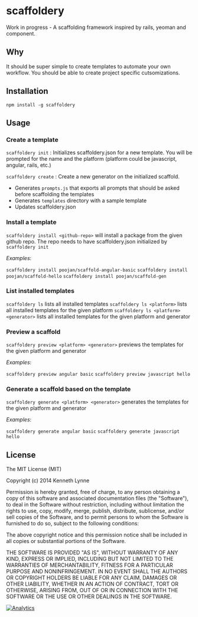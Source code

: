scaffoldery
===========

Work in progress - A scaffolding framework inspired by rails, yeoman and component.

## Why
It should be super simple to create templates to automate your own workflow. You should be able to create project specific cutsomizations.


## Installation

`npm install -g scaffoldery`


## Usage

### Create a template
`scaffoldery init` : Initializes scaffoldery.json for a new template. You will be prompted for the name and the platform (platform could be javascript, angular, rails, etc.)

`scaffoldery create` : Create a new generator on the initialized scaffold.
* Generates `prompts.js`  that exports all prompts that should be asked before scaffolding the templates
* Generates `templates` directory with a sample template
* Updates scaffoldery.json


### Install a template
`scaffoldery install <github-repo>` will install a package from the given github repo. The repo needs to have scaffoldery.json initialized by `scaffoldery init`

*Examples*:

`scaffoldery install poojan/scaffold-angular-basic`
`scaffoldery install poojan/scaffold-hello`
`scaffoldery install poojan/scaffold-gen`

### List installed templates
`scaffoldery ls` lists all installed templates
`scaffoldery ls <platform>` lists all installed templates for the given platform
`scaffoldery ls <platform> <generator>` lists all installed templates for the given platform and generator

### Preview a scaffold
`scaffoldery preview <platform> <generator>` previews the templates for the given platform and generator

*Examples*:

`scaffoldery preview angular basic`
`scaffoldery preview javascript hello`

### Generate a scaffold based on the template
`scaffoldery generate <platform> <generator>` generates the templates for the given platform and generator

*Examples*:

`scaffoldery generate angular basic`
`scaffoldery generate javascript hello`




## License

The MIT License (MIT)

Copyright (c) 2014 Kenneth Lynne

Permission is hereby granted, free of charge, to any person obtaining a copy of
this software and associated documentation files (the "Software"), to deal in
the Software without restriction, including without limitation the rights to
use, copy, modify, merge, publish, distribute, sublicense, and/or sell copies of
the Software, and to permit persons to whom the Software is furnished to do so,
subject to the following conditions:

The above copyright notice and this permission notice shall be included in all
copies or substantial portions of the Software.

THE SOFTWARE IS PROVIDED "AS IS", WITHOUT WARRANTY OF ANY KIND, EXPRESS OR
IMPLIED, INCLUDING BUT NOT LIMITED TO THE WARRANTIES OF MERCHANTABILITY, FITNESS
FOR A PARTICULAR PURPOSE AND NONINFRINGEMENT. IN NO EVENT SHALL THE AUTHORS OR
COPYRIGHT HOLDERS BE LIABLE FOR ANY CLAIM, DAMAGES OR OTHER LIABILITY, WHETHER
IN AN ACTION OF CONTRACT, TORT OR OTHERWISE, ARISING FROM, OUT OF OR IN
CONNECTION WITH THE SOFTWARE OR THE USE OR OTHER DEALINGS IN THE SOFTWARE.


[![Analytics](https://ga-beacon.appspot.com/UA-46835353-1/scaffoldery/README)](https://github.com/igrigorik/ga-beacon)
